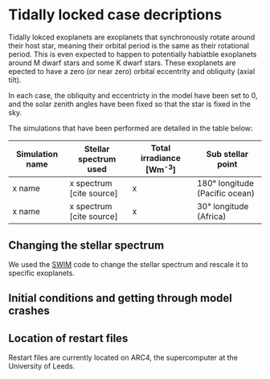 # Tidally locked case decriptions
Tidally lokced exoplanets are exoplanets that synchronously rotate around their host star, meaning their orbital period is the same as their rotational period. This is even expected to happen to potentially habiatble exoplanets around M dwarf stars and some K dwarf stars. These exoplanets are epected to have a zero (or near zero) orbital eccentrity and obliquity (axial tilt).

In each case, the obliquity and eccentricty in the model have been set to 0, and the solar zenith angles have been fixed so that the star is fixed in the sky. 

The simulations that have been performed are detailed in the table below:

| Simulation name | Stellar spectrum used   | Total irradiance [Wm<sup>-3</sup>] | Sub stellar point                    | 
| --------------- | ----------------------- | ---------------------------------- | ------------------------------------ |
| x name          | x spectrum [cite source]| x                                  | 180&deg;  longitude (Pacific ocean) |
| x name          | x spectrum [cite source]| x                                  | 30&deg; longitude (Africa) |


## Changing the stellar spectrum

We used the [SWIM](https://github.com/jack-eddy-symposium/exoplanetary-impact/tree/main/SWIM) code to change the stellar spectrum and rescale it to specific exoplanets.

## Initial conditions and getting through model crashes

## Location of restart files

Restart files are currently located on ARC4, the supercomputer at the University of Leeds.
